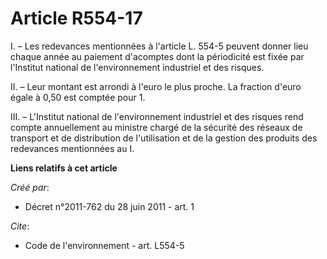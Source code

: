 # Article R554-17

I. – Les redevances mentionnées à l'article L. 554-5 peuvent donner lieu chaque année au paiement d'acomptes dont la
périodicité est fixée par l'Institut national de l'environnement industriel et des risques.

II. – Leur montant est arrondi à l'euro le plus proche. La fraction d'euro égale à 0,50 est comptée pour 1.

III. – L'Institut national de l'environnement industriel et des risques rend compte annuellement au ministre chargé de la
sécurité des réseaux de transport et de distribution de l'utilisation et de la gestion des produits des redevances
mentionnées au I.

**Liens relatifs à cet article**

_Créé par_:

  - Décret n°2011-762 du 28 juin 2011 - art. 1

_Cite_:

  - Code de l'environnement - art. L554-5

